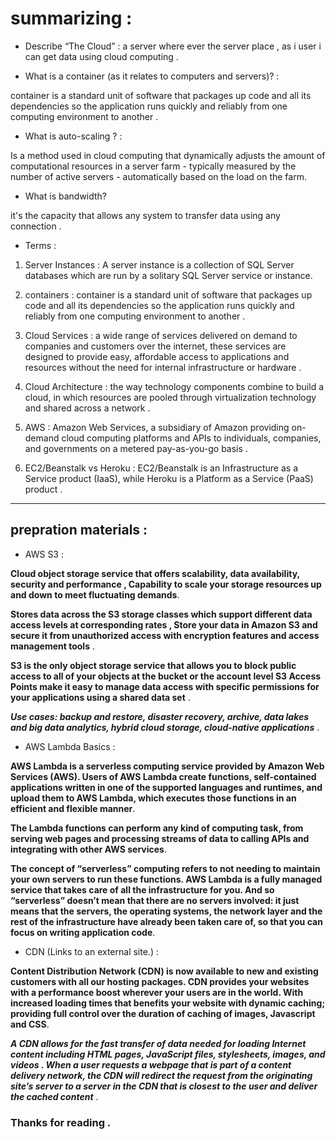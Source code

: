 # summarizing : 

* Describe “The Cloud” : 
a server where ever the server place , as i user i can get data using cloud computing . 

* What is a container (as it relates to computers and servers)? : 

 container is a standard unit of software that packages up code and all its dependencies so the application runs quickly and reliably from one computing environment to another .

 * What is auto-scaling ? :  

 Is a method used in cloud computing that dynamically adjusts the amount of computational resources in a server farm - typically measured by the number of active servers - automatically based on the load on the farm.

 * What is bandwidth? 

 it's the capacity that allows any system to transfer data using any connection . 

 * Terms : 

 1. Server Instances : A server instance is a collection of SQL Server databases which are run by a solitary SQL Server service or instance.

 2. containers : container is a standard unit of software that packages up code and all its dependencies so the application runs quickly and reliably from one computing environment to another .

 3. Cloud Services : a wide range of services delivered on demand to companies and customers over the internet, these services are designed to provide easy, affordable access to applications and resources without the need for internal infrastructure or hardware .

 4. Cloud Architecture :  the way technology components combine to build a cloud, in which resources are pooled through virtualization technology and shared across a network . 

 5. AWS : Amazon Web Services, a subsidiary of Amazon providing on-demand cloud computing platforms and APIs to individuals, companies, and governments on a metered pay-as-you-go basis .

 6. EC2/Beanstalk vs Heroku : EC2/Beanstalk is an Infrastructure as a Service product (IaaS), while Heroku is a Platform as a Service (PaaS) product .

 *** 

 ## prepration materials : 

 * AWS S3 : 

**Cloud object storage service that offers scalability, data availability, security and performance , Capability to scale your storage resources up and down to meet fluctuating demands**. 

**Stores data across the S3 storage classes which support different data access levels at corresponding rates , Store your data in Amazon S3 and secure it from unauthorized access with encryption features and access management tools** .

**S3 is the only object storage service that allows you to block public access to all of your objects at the bucket or the account level S3 Access Points make it easy to manage data access with specific permissions for your applications using a shared data set** .

***Use cases: backup and restore, disaster recovery, archive, data lakes and big data analytics, hybrid cloud storage, cloud-native applications*** .



 * AWS Lambda Basics : 

**AWS Lambda is a serverless computing service provided by Amazon Web Services (AWS). Users of AWS Lambda create functions, self-contained applications written in one of the supported languages and runtimes, and upload them to AWS Lambda, which executes those functions in an efficient and flexible manner**.

**The Lambda functions can perform any kind of computing task, from serving web pages and processing streams of data to calling APIs and integrating with other AWS services**.

**The concept of “serverless” computing refers to not needing to maintain your own servers to run these functions. AWS Lambda is a fully managed service that takes care of all the infrastructure for you. And so “serverless” doesn’t mean that there are no servers involved: it just means that the servers, the operating systems, the network layer and the rest of the infrastructure have already been taken care of, so that you can focus on writing application code**.


* CDN (Links to an external site.) : 

**Content Distribution Network (CDN) is now available to new and existing customers with all our hosting packages. CDN provides your websites with a performance boost wherever your users are in the world. With increased loading times that benefits your website with dynamic caching; providing full control over the duration of caching of images, Javascript and CSS**.

***A CDN allows for the fast transfer of data needed for loading Internet content including HTML pages, JavaScript files, stylesheets, images, and videos . When a user requests a webpage that is part of a content delivery network, the CDN will redirect the request from the originating site’s server to a server in the CDN that is closest to the user and deliver the cached content*** .

### Thanks for reading . 
